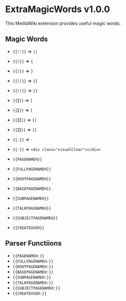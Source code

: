# ExtraMagicWords v1.0.0

This MediaWiki extension provides useful magic words.

## Magic Words

- `{{!!}}` => `||`
- `{{(}}` => `{`
- `{{)}}` => `}`
- `{{((}}` => `{{`
- `{{))}}` => `}}`
- `{{【}}` => `[`
- `{{】}}` => `]`
- `{{【【}}` => `[[`
- `{{】】}}` => `]]`
- `{{.}}` => `·`
- `{{-}}` => `<div class="visualClear"></div>`

- `{{PAGENAMEH}}`
- `{{FULLPAGENAMEH}}`
- `{{ROOTPAGENAMEH}}`
- `{{BASEPAGENAMEH}}`
- `{{SUBPAGENAMEH}}`
- `{{TALKPAGENAMEH}}`
- `{{SUBJECTPAGENAMEH}}`
- `{{CREATEUSER}}`

## Parser Functiions

- `{{PAGENAMEH:}}`
- `{{FULLPAGENAMEH:}}`
- `{{ROOTPAGENAMEH:}}`
- `{{BASEPAGENAMEH:}}`
- `{{SUBPAGENAMEH:}}`
- `{{TALKPAGENAMEH:}}`
- `{{SUBJECTPAGENAMEH:}}`
- `{{CREATEUSER:}}`
